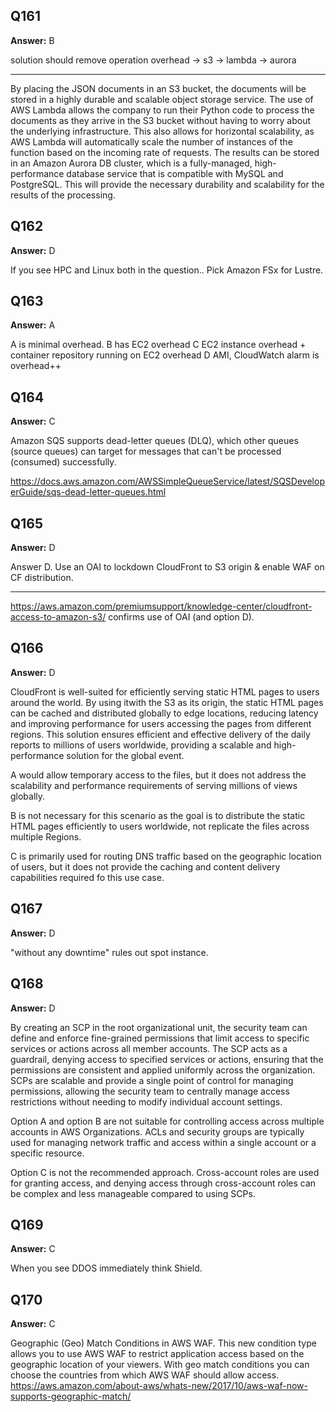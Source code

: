 ## Q161

**Answer:** B

solution should remove operation overhead -> s3 -> lambda -> aurora

---
By placing the JSON documents in an S3 bucket, the documents will be stored in a highly durable and scalable object storage service. The use of AWS Lambda allows the company to run their Python code to process the documents as they arrive in the S3 bucket without having to worry about the underlying infrastructure. This also allows for horizontal scalability, as AWS Lambda will automatically scale the number of instances of the function based on the incoming rate of requests. The results can be stored in an Amazon Aurora DB cluster, which is a fully-managed, high-performance database service that is compatible with MySQL and PostgreSQL. This will provide the necessary durability and scalability for the results of the processing.

## Q162

**Answer:** D

If you see HPC and Linux both in the question.. Pick Amazon FSx for Lustre.

## Q163

**Answer:** A

A is minimal overhead.
B has EC2 overhead
C EC2 instance overhead + container repository running on EC2 overhead
D AMI, CloudWatch alarm is overhead++

## Q164

**Answer:** C

Amazon SQS supports dead-letter queues (DLQ), which other queues (source queues) can target for messages that can't be processed (consumed) successfully.

https://docs.aws.amazon.com/AWSSimpleQueueService/latest/SQSDeveloperGuide/sqs-dead-letter-queues.html


## Q165

**Answer:** D

Answer D. Use an OAI to lockdown CloudFront to S3 origin & enable WAF on CF distribution.

---
https://aws.amazon.com/premiumsupport/knowledge-center/cloudfront-access-to-amazon-s3/ confirms use of OAI (and option D).

## Q166

**Answer:** D

CloudFront is well-suited for efficiently serving static HTML pages to users around the world. By using itwith the S3 as its origin, the static HTML pages can be cached and distributed globally to edge locations, reducing latency and improving performance for users accessing the pages from different regions. This solution ensures efficient and effective delivery of the daily reports to millions of users worldwide, providing a scalable and high-performance solution for the global event.

A would allow temporary access to the files, but it does not address the scalability and performance requirements of serving millions of views globally.

B is not necessary for this scenario as the goal is to distribute the static HTML pages efficiently to users worldwide, not replicate the files across multiple Regions.

C is primarily used for routing DNS traffic based on the geographic location of users, but it does not provide the caching and content delivery capabilities required fo this use case.

## Q167

**Answer:** D

"without any downtime" rules out spot instance.

## Q168

**Answer:** D

By creating an SCP in the root organizational unit, the security team can define and enforce fine-grained permissions that limit access to specific services or actions across all member accounts. The SCP acts as a guardrail, denying access to specified services or actions, ensuring that the permissions are consistent and applied uniformly across the organization. SCPs are scalable and provide a single point of control for managing permissions, allowing the security team to centrally manage access restrictions without needing to modify individual account settings.

Option A and option B are not suitable for controlling access across multiple accounts in AWS Organizations. ACLs and security groups are typically used for managing network traffic and access within a single account or a specific resource.

Option C is not the recommended approach. Cross-account roles are used for granting access, and denying access through cross-account roles can be complex and less manageable compared to using SCPs.

## Q169

**Answer:** C

When you see DDOS immediately think Shield.

## Q170

**Answer:** C

Geographic (Geo) Match Conditions in AWS WAF. This new condition type allows you to use AWS WAF to restrict application access based on the geographic location of your viewers. With geo match conditions you can choose the countries from which AWS WAF should allow access.
https://aws.amazon.com/about-aws/whats-new/2017/10/aws-waf-now-supports-geographic-match/



